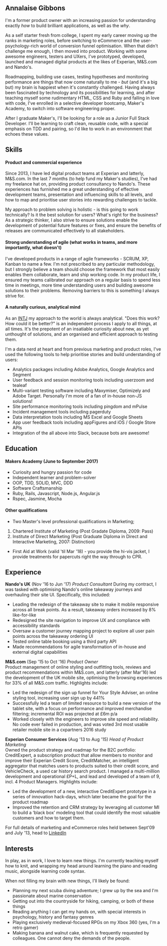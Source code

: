 ## Annalaise Gibbons

I'm a former product owner with an increasing passion for understanding exactly *how* to build brilliant applications, as well as the *why*.

As a self starter fresh from college, I spent my early career moving up the ranks in marketing roles, before switching to eCommerce and the user-psychology-rich world of conversion funnel optimisation. When that didn't challenge me enough, I then moved into product. Working with some awesome engineers, testers and UXers, I've prototyped, developed, launched and managed digital products at the likes of Experian, M&S.com and Nando's.

Roadmapping, building use cases, testing hypotheses and monitoring performance are things that now come naturally to me - *but* (and it's a big but) my brain is happiest when it's constantly challenged. Having always been fascinated by technology and its possibilities for learning, and after teaching myself some rudimentary HTML, CSS and Ruby and falling in love with code, I've enrolled in a selective developer bootcamp, Maker's Academy, to switch into software engineering proper.

After I graduate Maker's, I'll be looking for a role as a Junior Full Stack Developer. I'll be learning to craft clean, reusable code, with a special emphasis on TDD and pairing, so I'd like to work in an environment that echoes these values.

## Skills

#### Product and commercial experience

Since 2013, I have led digital product teams at Experian and latterly, M&S.com. In the last 7 months (to help fund my Maker's studies), I've had my freelance hat on, providing product consultancy to Nando's. These experiences has furnished me a great understanding of effective development teams, presentation and influencing skills to all levels, and how to map and prioritise user stories into rewarding challenges to tackle.

My approach to problem solving is holistic - is this going to work technically? Is it the best solution for users? What's right for the business? As a strategic thinker, I also strive to ensure solutions enable the development of potential future features or fixes, and ensure the benefits of releases are communicated effectively to all stakeholders.

#### Strong understanding of agile (what works in teams, and more importantly, what doesn't)

I've developed products in a range of agile frameworks - SCRUM, XP, Kanban to name a few. I'm not prescribed to any particular methodology, but I strongly believe a team should choose the framework that most easily enables them collaborate, learn and ship working code. In my product life, I ensured my teams calibrated our approach on a regular basis to spend less time in meetings, more time understanding users and building awesome solutions to their problems. Removing barriers to this is something I always strive for.

#### A naturally curious, analytical mind

As an <a href="https://www.16personalities.com/intj-personality">INTJ</a> my approach to the world is always analytical. "Does this work? How could it be better?" is an independent process I apply to all things, at all times. It's the prepotent of an insatiable curiosity about new, as yet unthought of solutions, and an organised and efficient approach to testing them.

I'm a data nerd at heart and from previous marketing and product roles, I've used the following tools to help prioritise stories and build understanding of users:  

- Analytics packages including Adobe Analytics, Google Analytics and Segment
- User feedback and session monitoring tools including userzoom and tealeaf
- Multi-variant testing software including Maxymiser, Optimizely and Adobe Target. Personally I'm more of a fan of in-house non-JS solutions!
- Site performance monitoring tools including pingdom and mPulse
- Incident management tools including pagerduty   
- Data interpretation tools including MS Excel and Google Sheets
- App user feedback tools including appFigures and iOS / Google Store APIs
- Integration of the all above into Slack, because bots are awesome!

## Education

#### Makers Academy (June to September 2017)

- Curiosity and hungry passion for code
- Independent learner and problem-solver
- OOP, TDD, SOLID, MVC, DDD
- Software Craftsmanship
- Ruby, Rails, Javascript, Node.js, Angular.js
- Rspec, Jasmine, Mocha


#### Other qualifications

- Two Master's level professional qualifications in Marketing;
1. Chartered Institute of Marketing (Post Gradate Diploma, 2009: Pass)
2. Institute of Direct Marketing (Post Graduate Diploma in Direct and Interactive Marketing, 2007: Distinction)

- First Aid at Work (valid 'til Mar '18) - you provide the hi-vis jacket, I provide treatments for papercuts right the way through to CPR.


## Experience

**Nando's UK** (Nov '16 to Jun '17)
*Product Consultant*
During my contract, I was tasked with optimising Nando's online takeaway journeys and overhauling their site UI. Specifically, this included:
- Leading the redesign of the takeaway site to make it mobile responsive across all break points. As a result, takeaway orders increased by 8% like-for-like
- Redesigned the site navigation to improve UX and compliance with accessibility standards
- Oversaw a customer journey mapping project to explore all user pain points across the takeaway ordering UI
- Tested online table booking using a third party API
- Made recommendations for agile transformation of in-house and external digital capabilities

**M&S.com** (Sep '15 to Oct '16)
*Product Owner*  
Product management of online styling and outfitting tools, reviews and product recommendations within M&S.com, and latterly (after Mar’16) led the development of the UK mobile site, optimising the browsing experiences for 33% of all M&S.com traffic. Highlights include:
- Led the redesign of the sign up funnel for Your Style Adviser, an online styling tool, increasing user sign up by 441%
- Successfully led a team of limited resource to build a new version of the tablet site, with a focus on performance and improved merchandise filtering; incremental ROI was projected at £6m p/a
- Worked closely with the engineers to improve site speed and reliability. No code ever failed in production, and was voted 3rd most usable retailer mobile site in a cxpartners 2016 study

**Experian Consumer Services** (Aug '13 to Aug '15)
*Head of Product Marketing*  
Owned the product strategy and roadmap for the B2C portfolio: CreditExpert, a subscription product that allow members to monitor and improve their Experian Credit Score, CreditMatcher, an intelligent aggregator that matches users to products suited to their credit score, and VehicleCheck, a used car history search product. I managed a multi-million development and operational £P+L, and lead and developed of a team of 9, incl. 4 Product Managers. Highlights include:
- Led the development of a new, interactive CreditExpert prototype in a series of innovation hack-days, which later became the goal for the product roadmap
- Improved the retention and CRM strategy by leveraging all customer MI to build a ‘black box’ modeling tool that could identify the most valuable customers and how to target them.

For full details of marketing and eCommerce roles held between Sept'09 and July '13, head to <a href="https://uk.linkedin.com/in/annalaisegibbons">LinkedIn</a>

## Interests

In play, as in work, I love to learn new things. I'm currently teaching myself how to knit, and wrapping my head around learning the piano and reading music, alongside learning code syntax.

When not filling my brain with new things, I'll likely be found:
- Planning my next scuba diving adventure; I grew up by the sea and I'm passionate about marine conservation
- Getting out into the countryside for hiking, camping, or both of these things
- Reading anything I can get my hands on, with special interests in psychology, history and fantasy genres
- Playing exclusively medieval-focused RPGs on my Xbox 360 (yes, I'm a retro gamer)
- Making banana and walnut cake, which is frequently requested by colleagues. One cannot deny the demands of the people.  
